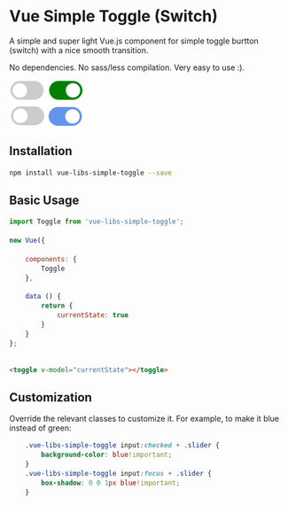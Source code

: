 # Vue Simple Toggle (Switch)

A simple and super light Vue.js component for simple toggle burtton (switch) with a nice smooth transition.

No dependencies. No sass/less compilation. Very easy to use :).

<img src="https://raw.githubusercontent.com/AlexLibs/vue-libs-simple-toggle/master/demo/vue-libs-simple-toggle-demo.png" /><br>

## Installation

```bash
npm install vue-libs-simple-toggle --save
```

## Basic Usage

```javascript
import Toggle from 'vue-libs-simple-toggle';

new Vue({

    components: {
        Toggle
    },

    data () {
        return {
            currentState: true
        }
    }
};
```

```html

<toggle v-model="currentState"></toggle>

```

## Customization

Override the relevant classes to customize it. For example, to make it blue instead of green:

```css
    .vue-libs-simple-toggle input:checked + .slider {
        background-color: blue!important;
    }
    .vue-libs-simple-toggle input:focus + .slider {
        box-shadow: 0 0 1px blue!important;
    }
```
